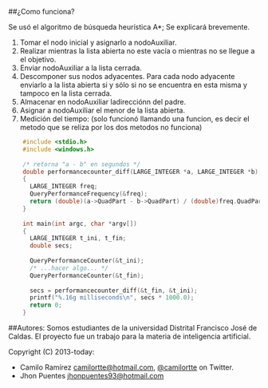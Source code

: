 ##¿Como funciona?

Se usó el algoritmo de búsqueda heurística A*; Se explicará brevemente.

1. Tomar el nodo inicial y asignarlo a nodoAuxiliar.
2. Realizar mientras la lista abierta no este vacía o mientras no se llegue a el objetivo.
  1. Enviar nodoAuxiliar a la lista cerrada.
  2. Descomponer sus nodos adyacentes. Para cada nodo adyacente enviarlo a la lista abierta si y sólo si no se encuentra en esta misma y tampoco en la lista cerrada.
  3. Almacenar en nodoAuxiliar ladirecciónn del padre.
  4. Asignar a nodoAuxiliar el menor de la lista abierta.
3. Medición del tiempo: (solo funcionó llamando una funcion, es decir el metodo que se reliza por los dos metodos no funciona)
  ```c++
      #include <stdio.h>
      #include <windows.h>
      
      /* retorna "a - b" en segundos */
      double performancecounter_diff(LARGE_INTEGER *a, LARGE_INTEGER *b)
      {
        LARGE_INTEGER freq;
        QueryPerformanceFrequency(&freq);
        return (double)(a->QuadPart - b->QuadPart) / (double)freq.QuadPart;
      }
      
      int main(int argc, char *argv[])
      {
        LARGE_INTEGER t_ini, t_fin;
        double secs;
      
        QueryPerformanceCounter(&t_ini);
        /* ...hacer algo... */
        QueryPerformanceCounter(&t_fin);
      
        secs = performancecounter_diff(&t_fin, &t_ini);
        printf("%.16g milliseconds\n", secs * 1000.0);
        return 0;
      }
  ```



##Autores:
Somos estudiantes de la universidad Distrital Francisco José de Caldas. El proyecto fue un trabajo para la materia de inteligencia artificial.

Copyright (C) 2013-today:
* Camilo Ramírez camilortte@hotmail.com, [@camilortte](https://twitter.com/camilortte) on Twitter.
* Jhon Puentes jhonpuentes93@hotmail.com
